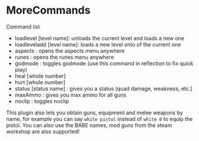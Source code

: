 # MoreCommands
Command list
- loadlevel [level name]: unloads the current level and loads a new one
- loadleveladd [level name]: loads a new level onto of the current one
- aspects : opens the aspects menu anywhere
- runes : opens the runes menu anywhere
- godmode : toggles godmode (use this command in reflection to fix quick play)
- heal [whole number]
- hurt [whole number]
- status [status name] : gives you a status (quad damage, weakness, etc.)
- maxAmmo : gives you max ammo for all guns
- noclip : toggles noclip

This plugin also lets you obtain guns, equipment and melee weapons by name, for example you can say `white pistol` instead of `white 0` to equip the pistol. You can also use the BABE names, mod guns from the steam workshop are also supported!
